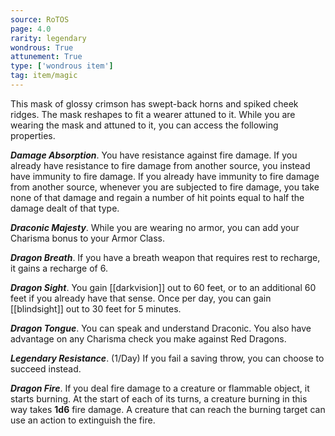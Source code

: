 ```yaml
---
source: RoTOS
page: 4.0
rarity: legendary
wondrous: True
attunement: True
type: ['wondrous item']
tag: item/magic
---
```


This mask of glossy crimson has swept-back horns and spiked cheek ridges. The mask reshapes to fit a wearer attuned to it. While you are wearing the mask and attuned to it, you can access the following properties.

**_Damage Absorption_**. You have resistance against fire damage. If you already have resistance to fire damage from another source, you instead have immunity to fire damage. If you already have immunity to fire damage from another source, whenever you are subjected to fire damage, you take none of that damage and regain a number of hit points equal to half the damage dealt of that type.

**_Draconic Majesty_**. While you are wearing no armor, you can add your Charisma bonus to your Armor Class.

**_Dragon Breath_**. If you have a breath weapon that requires rest to recharge, it gains a recharge of 6.

**_Dragon Sight_**. You gain [[darkvision]] out to 60 feet, or to an additional 60 feet if you already have that sense. Once per day, you can gain [[blindsight]] out to 30 feet for 5 minutes.

**_Dragon Tongue_**. You can speak and understand Draconic. You also have advantage on any Charisma check you make against Red Dragons.

**_Legendary Resistance_**. (1/Day) If you fail a saving throw, you can choose to succeed instead.

**_Dragon Fire_**. If you deal fire damage to a creature or flammable object, it starts burning. At the start of each of its turns, a creature burning in this way takes **1d6** fire damage. A creature that can reach the burning target can use an action to extinguish the fire.


